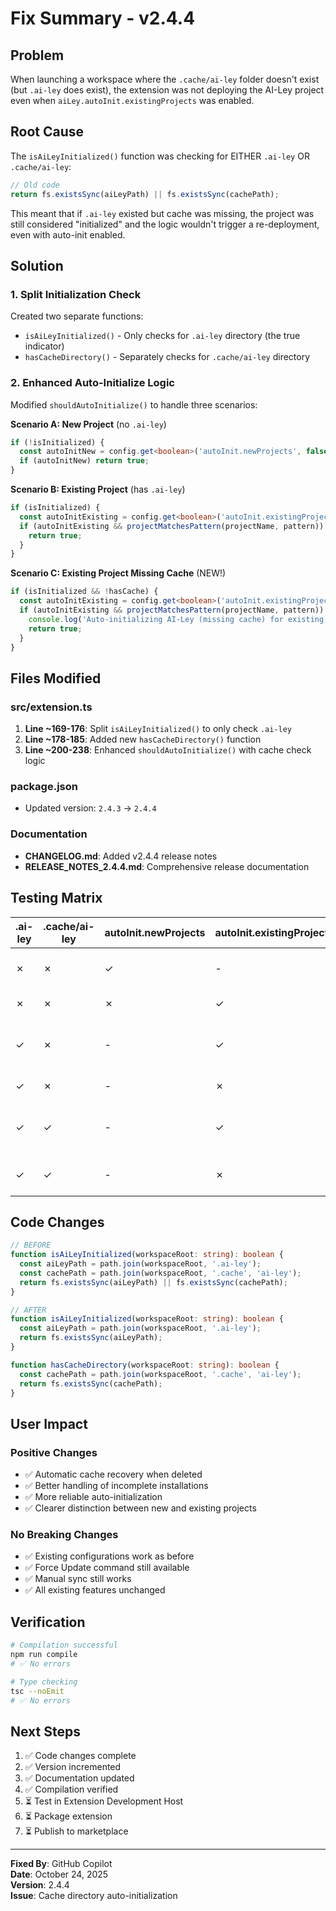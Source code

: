 # Fix Summary - v2.4.4

## Problem
When launching a workspace where the `.cache/ai-ley` folder doesn't exist (but `.ai-ley` does exist), the extension was not deploying the AI-Ley project even when `aiLey.autoInit.existingProjects` was enabled.

## Root Cause
The `isAiLeyInitialized()` function was checking for EITHER `.ai-ley` OR `.cache/ai-ley`:
```typescript
// Old code
return fs.existsSync(aiLeyPath) || fs.existsSync(cachePath);
```

This meant that if `.ai-ley` existed but cache was missing, the project was still considered "initialized" and the logic wouldn't trigger a re-deployment, even with auto-init enabled.

## Solution

### 1. Split Initialization Check
Created two separate functions:
- `isAiLeyInitialized()` - Only checks for `.ai-ley` directory (the true indicator)
- `hasCacheDirectory()` - Separately checks for `.cache/ai-ley` directory

### 2. Enhanced Auto-Initialize Logic
Modified `shouldAutoInitialize()` to handle three scenarios:

**Scenario A: New Project** (no `.ai-ley`)
```typescript
if (!isInitialized) {
  const autoInitNew = config.get<boolean>('autoInit.newProjects', false);
  if (autoInitNew) return true;
}
```

**Scenario B: Existing Project** (has `.ai-ley`)
```typescript
if (isInitialized) {
  const autoInitExisting = config.get<boolean>('autoInit.existingProjects', false);
  if (autoInitExisting && projectMatchesPattern(projectName, pattern)) {
    return true;
  }
}
```

**Scenario C: Existing Project Missing Cache** (NEW!)
```typescript
if (isInitialized && !hasCache) {
  const autoInitExisting = config.get<boolean>('autoInit.existingProjects', false);
  if (autoInitExisting && projectMatchesPattern(projectName, pattern)) {
    console.log('Auto-initializing AI-Ley (missing cache) for existing project:', projectName);
    return true;
  }
}
```

## Files Modified

### src/extension.ts
1. **Line ~169-176**: Split `isAiLeyInitialized()` to only check `.ai-ley`
2. **Line ~178-185**: Added new `hasCacheDirectory()` function
3. **Line ~200-238**: Enhanced `shouldAutoInitialize()` with cache check logic

### package.json
- Updated version: `2.4.3` → `2.4.4`

### Documentation
- **CHANGELOG.md**: Added v2.4.4 release notes
- **RELEASE_NOTES_2.4.4.md**: Comprehensive release documentation

## Testing Matrix

| .ai-ley | .cache/ai-ley | autoInit.newProjects | autoInit.existingProjects | Result |
|---------|---------------|---------------------|--------------------------|--------|
| ✗ | ✗ | ✓ | - | ✅ Deploy (new) |
| ✗ | ✗ | ✗ | ✓ | ❌ No deploy |
| ✓ | ✗ | - | ✓ | ✅ Deploy (cache missing) |
| ✓ | ✗ | - | ✗ | ❌ No deploy |
| ✓ | ✓ | - | ✓ | ✅ Normal update check |
| ✓ | ✓ | - | ✗ | ❌ No auto-deploy |

## Code Changes

```typescript
// BEFORE
function isAiLeyInitialized(workspaceRoot: string): boolean {
  const aiLeyPath = path.join(workspaceRoot, '.ai-ley');
  const cachePath = path.join(workspaceRoot, '.cache', 'ai-ley');
  return fs.existsSync(aiLeyPath) || fs.existsSync(cachePath);
}

// AFTER
function isAiLeyInitialized(workspaceRoot: string): boolean {
  const aiLeyPath = path.join(workspaceRoot, '.ai-ley');
  return fs.existsSync(aiLeyPath);
}

function hasCacheDirectory(workspaceRoot: string): boolean {
  const cachePath = path.join(workspaceRoot, '.cache', 'ai-ley');
  return fs.existsSync(cachePath);
}
```

## User Impact

### Positive Changes
- ✅ Automatic cache recovery when deleted
- ✅ Better handling of incomplete installations
- ✅ More reliable auto-initialization
- ✅ Clearer distinction between new and existing projects

### No Breaking Changes
- ✅ Existing configurations work as before
- ✅ Force Update command still available
- ✅ Manual sync still works
- ✅ All existing features unchanged

## Verification

```bash
# Compilation successful
npm run compile
# ✅ No errors

# Type checking
tsc --noEmit
# ✅ No errors
```

## Next Steps

1. ✅ Code changes complete
2. ✅ Version incremented
3. ✅ Documentation updated
4. ✅ Compilation verified
5. ⏳ Test in Extension Development Host
6. ⏳ Package extension
7. ⏳ Publish to marketplace

---

**Fixed By**: GitHub Copilot  
**Date**: October 24, 2025  
**Version**: 2.4.4  
**Issue**: Cache directory auto-initialization
